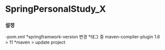 # SpringPersonalStudy_X
### 설정
-pom.xml 
  *springframwork-version 변경
  *<plugin>태그 중 maven-compiler-plugin 1.6 > 11
  *maven > update project
